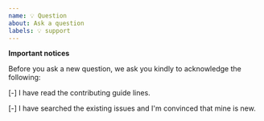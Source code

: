 ```yaml
---
name: 💡 Question
about: Ask a question
labels: 💡 support
---
```


**Important notices**

Before you ask a new question, we ask you kindly to acknowledge the following:

[-] I have read the contributing guide lines.

[-] I have searched the existing issues and I'm convinced that mine is new.
